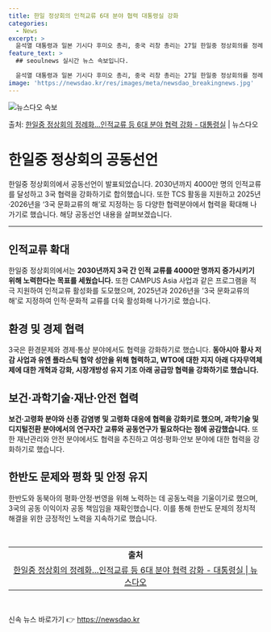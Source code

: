 ```yaml
---
title: 한일 정상회의 인적교류 6대 분야 협력 대통령실 강화
categories:
  - News
excerpt: >
  윤석열 대통령과 일본 기시다 후미오 총리, 중국 리창 총리는 27일 한일중 정상회의를 정례화하는 등 3국 협…
feature_text: >
  ## seoulnews 실시간 뉴스 속보입니다.

  윤석열 대통령과 일본 기시다 후미오 총리, 중국 리창 총리는 27일 한일중 정상회의를 정례화하는 등 3국 협…
image: 'https://newsdao.kr/res/images/meta/newsdao_breakingnews.jpg'
---
```


![뉴스다오 속보](https://newsdao.kr/res/images/meta/newsdao_breakingnews.jpg)

<p>출처: <a href="https://newsdao.kr/3922" rel="dofollow">한일중 정상회의 정례화…인적교류 등 6대 분야 협력 강화 - 대통령실</a> | 뉴스다오</p>

<h1 data-ke-size="size26">한일중 정상회의 공동선언</h1>
<p data-ke-size="size13">한일중 정상회의에서 공동선언이 발표되었습니다. 2030년까지 4000만 명의 인적교류를 달성하고 3국 협력을 강화하기로 합의했습니다. 또한 TCS 활동을 지원하고 2025년·2026년을 ‘3국 문화교류의 해’로 지정하는 등 다양한 협력분야에서 협력을 확대해 나가기로 했습니다. 해당 공동선언 내용을 살펴보겠습니다.</p>
<hr>
<h2 data-ke-size="size24">인적교류 확대</h2>
<p data-ke-size="size16">한일중 정상회의에서는 <b>2030년까지 3국 간 인적 교류를 4000만 명까지 증가시키기 위해 노력한다는 목표를 세웠습니다.</b> 또한 CAMPUS Asia 사업과 같은 프로그램을 적극 지원하여 인적교류 활성화를 도모했으며, 2025년과 2026년을 '3국 문화교류의 해'로 지정하여 인적·문화적 교류를 더욱 활성화해 나가기로 했습니다.</p>

<h2 data-ke-size="size24">환경 및 경제 협력</h2>
<p data-ke-size="size16">3국은 환경문제와 경제·통상 분야에서도 협력을 강화하기로 했습니다. <b>동아시아 황사 저감 사업과 유엔 플라스틱 협약 성안을 위해 협력하고, WTO에 대한 지지 아래 다자무역체제에 대한 개혁과 강화, 시장개방성 유지 기조 아래 공급망 협력을 강화하기로 했습니다.</b></p>

<h2 data-ke-size="size24">보건·과학기술·재난·안전 협력</h2>
<p data-ke-size="size16"><b>보건·고령화 분야와 신종 감염병 및 고령화 대응에 협력을 강화키로 했으며, 과학기술 및 디지털전환 분야에서의 연구자간 교류와 공동연구가 필요하다는 점에 공감했습니다.</b> 또한 재난관리와 안전 분야에서도 협력을 추진하고 여성·평화·안보 분야에 대한 협력을 강화하기로 했습니다.</p>

<h2 data-ke-size="size24">한반도 문제와 평화 및 안정 유지</h2>
<p data-ke-size="size16">한반도와 동북아의 평화·안정·번영을 위해 노력하는 데 공동노력을 기울이기로 했으며, 3국의 공동 이익이자 공동 책임임을 재확인했습니다. 이를 통해 한반도 문제의 정치적 해결을 위한 긍정적인 노력을 지속하기로 했습니다.</p>
<p data-ke-size="size16">&nbsp;</p>
<table>
	<tbody>
		<tr>
			<td style="text-align: center; height: 17px;"><b>출처</b></td>
		</tr>
		<tr>
			<td style="text-align: center; height: 40px;"><a href="https://newsdao.kr/3922">한일중 정상회의 정례화…인적교류 등 6대 분야 협력 강화 - 대통령실 | 뉴스다오</a></td>
		</tr>
	</tbody>
</table>
<p data-ke-size="size16">&nbsp;</p> 

신속 뉴스 바로가기 👉 <a href="https://newsdao.kr" rel="dofollow">https://newsdao.kr</a>


